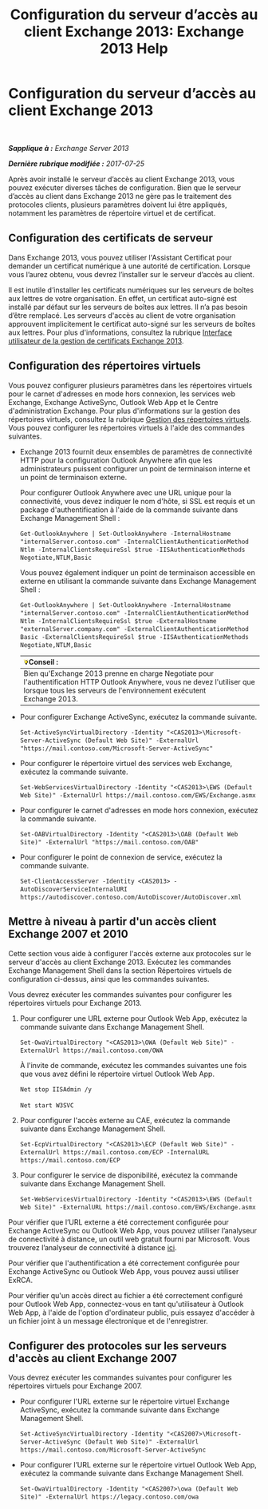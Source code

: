 ﻿---
title: 'Configuration du serveur d’accès au client Exchange 2013: Exchange 2013 Help'
TOCTitle: Configuration du serveur d’accès au client Exchange 2013
ms:assetid: 01432ae4-2a00-44a4-a4dd-4eb8d7e6cfae
ms:mtpsurl: https://technet.microsoft.com/fr-fr/library/Hh529912(v=EXCHG.150)
ms:contentKeyID: 50477418
ms.date: 04/24/2018
mtps_version: v=EXCHG.150
ms.translationtype: HT
---

# Configuration du serveur d’accès au client Exchange 2013

 

_**Sapplique à :** Exchange Server 2013_

_**Dernière rubrique modifiée :** 2017-07-25_

Après avoir installé le serveur d’accès au client Exchange 2013, vous pouvez exécuter diverses tâches de configuration. Bien que le serveur d’accès au client dans Exchange 2013 ne gère pas le traitement des protocoles clients, plusieurs paramètres doivent lui être appliqués, notamment les paramètres de répertoire virtuel et de certificat.

## Configuration des certificats de serveur

Dans Exchange 2013, vous pouvez utiliser l'Assistant Certificat pour demander un certificat numérique à une autorité de certification. Lorsque vous l’aurez obtenu, vous devrez l’installer sur le serveur d’accès au client.

Il est inutile d’installer les certificats numériques sur les serveurs de boîtes aux lettres de votre organisation. En effet, un certificat auto-signé est installé par défaut sur les serveurs de boîtes aux lettres. Il n’a pas besoin d’être remplacé. Les serveurs d'accès au client de votre organisation approuvent implicitement le certificat auto-signé sur les serveurs de boîtes aux lettres. Pour plus d'informations, consultez la rubrique [Interface utilisateur de la gestion de certificats Exchange 2013](exchange-2013-certificate-management-ui-exchange-2013-help.md).

## Configuration des répertoires virtuels

Vous pouvez configurer plusieurs paramètres dans les répertoires virtuels pour le carnet d'adresses en mode hors connexion, les services web Exchange, Exchange ActiveSync, Outlook Web App et le Centre d'administration Exchange. Pour plus d'informations sur la gestion des répertoires virtuels, consultez la rubrique [Gestion des répertoires virtuels](virtual-directory-management-exchange-2013-help.md). Vous pouvez configurer les répertoires virtuels à l'aide des commandes suivantes.

  - Exchange 2013 fournit deux ensembles de paramètres de connectivité HTTP pour la configuration Outlook Anywhere afin que les administrateurs puissent configurer un point de terminaison interne et un point de terminaison externe.
    
    Pour configurer Outlook Anywhere avec une URL unique pour la connectivité, vous devez indiquer le nom d'hôte, si SSL est requis et un package d'authentification à l'aide de la commande suivante dans Exchange Management Shell :
    
        Get-OutlookAnywhere | Set-OutlookAnywhere -InternalHostname "internalServer.contoso.com" -InternalClientAuthenticationMethod Ntlm -InternalClientsRequireSsl $true -IISAuthenticationMethods Negotiate,NTLM,Basic
    
    Vous pouvez également indiquer un point de terminaison accessible en externe en utilisant la commande suivante dans Exchange Management Shell :
    
        Get-OutlookAnywhere | Set-OutlookAnywhere -InternalHostname "internalServer.contoso.com" -InternalClientAuthenticationMethod Ntlm -InternalClientsRequireSsl $true -ExternalHostname "externalServer.company.com" -ExternalClientAuthenticationMethod Basic -ExternalClientsRequireSsl $true -IISAuthenticationMethods Negotiate,NTLM,Basic
    
    <table>
    <thead>
    <tr class="header">
    <th><img src="images/Bb125224.tip(EXCHG.150).gif" title="Conseil" alt="Conseil" />Conseil :</th>
    </tr>
    </thead>
    <tbody>
    <tr class="odd">
    <td>Bien qu'Exchange 2013 prenne en charge Negotiate pour l'authentification HTTP Outlook Anywhere, vous ne devez l'utiliser que lorsque tous les serveurs de l'environnement exécutent Exchange 2013.</td>
    </tr>
    </tbody>
    </table>


  - Pour configurer Exchange ActiveSync, exécutez la commande suivante.
    
        Set-ActiveSyncVirtualDirectory -Identity "<CAS2013>\Microsoft-Server-ActiveSync (Default Web Site)" -ExternalUrl "https://mail.contoso.com/Microsoft-Server-ActiveSync"

  - Pour configurer le répertoire virtuel des services web Exchange, exécutez la commande suivante.
    
        Set-WebServicesVirtualDirectory -Identity "<CAS2013>\EWS (Default Web Site)" -ExternalUrl https://mail.contoso.com/EWS/Exchange.asmx

  - Pour configurer le carnet d'adresses en mode hors connexion, exécutez la commande suivante.
    
        Set-OABVirtualDirectory -Identity "<CAS2013>\OAB (Default Web Site)" -ExternalUrl "https://mail.contoso.com/OAB"

  - Pour configurer le point de connexion de service, exécutez la commande suivante.
    
        Set-ClientAccessServer -Identity <CAS2013> -AutoDiscoverServiceInternalURI https://autodiscover.contoso.com/AutoDiscover/AutoDiscover.xml

## Mettre à niveau à partir d'un accès client Exchange 2007 et 2010

Cette section vous aide à configurer l'accès externe aux protocoles sur le serveur d'accès au client Exchange 2013. Exécutez les commandes Exchange Management Shell dans la section Répertoires virtuels de configuration ci-dessus, ainsi que les commandes suivantes.

Vous devrez exécuter les commandes suivantes pour configurer les répertoires virtuels pour Exchange 2013.

1.  Pour configurer une URL externe pour Outlook Web App, exécutez la commande suivante dans Exchange Management Shell.
    
        Set-OwaVirtualDirectory "<CAS2013>\OWA (Default Web Site)" -ExternalUrl https://mail.contoso.com/OWA
    
    À l'invite de commande, exécutez les commandes suivantes une fois que vous avez défini le répertoire virtuel Outlook Web App.
    
        Net stop IISAdmin /y
    
        Net start W3SVC

2.  Pour configurer l'accès externe au CAE, exécutez la commande suivante dans Exchange Management Shell.
    
        Set-EcpVirtualDirectory "<CAS2013>\ECP (Default Web Site)" -ExternalUrl https://mail.contoso.com/ECP -InternalURL https://mail.contoso.com/ECP 

3.  Pour configurer le service de disponibilité, exécutez la commande suivante dans Exchange Management Shell.
    
        Set-WebServicesVirtualDirectory -Identity "<CAS2013>\EWS (Default Web Site)" -ExternalURL https://mail.contoso.com/EWS/Exchange.asmx

Pour vérifier que l’URL externe a été correctement configurée pour Exchange ActiveSync ou Outlook Web App, vous pouvez utiliser l’analyseur de connectivité à distance, un outil web gratuit fourni par Microsoft. Vous trouverez l’analyseur de connectivité à distance [ici](http://go.microsoft.com/fwlink/?linkid=154308).

Pour vérifier que l'authentification a été correctement configurée pour Exchange ActiveSync ou Outlook Web App, vous pouvez aussi utiliser ExRCA.

Pour vérifier qu'un accès direct au fichier a été correctement configuré pour Outlook Web App, connectez-vous en tant qu'utilisateur à Outlook Web App, à l'aide de l'option d'ordinateur public, puis essayez d'accéder à un fichier joint à un message électronique et de l'enregistrer.

## Configurer des protocoles sur les serveurs d'accès au client Exchange 2007

Vous devrez exécuter les commandes suivantes pour configurer les répertoires virtuels pour Exchange 2007.

  - Pour configurer l'URL externe sur le répertoire virtuel Exchange ActiveSync, exécutez la commande suivante dans Exchange Management Shell.
    
        Set-ActiveSyncVirtualDirectory -Identity "<CAS2007>\Microsoft-Server-ActiveSync (Default Web Site)" -ExternalUrl https://mail.contoso.com/Microsoft-Server-ActiveSync

  - Pour configurer l’URL externe sur le répertoire virtuel Outlook Web App, exécutez la commande suivante dans Exchange Management Shell.
    
        Set-OwaVirtualDirectory -Identity "<CAS2007>\owa (Default Web Site)" -ExternalUrl https://legacy.contoso.com/owa

